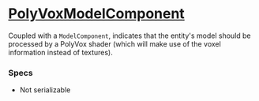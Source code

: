 # [PolyVoxModelComponent](PolyVoxComponent.hpp)

Coupled with a `ModelComponent`, indicates that the entity's model should be processed by a PolyVox shader (which will make use of the voxel information instead of textures).

### Specs

* Not serializable